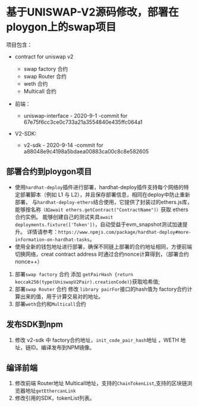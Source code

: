 # 基于UNISWAP-V2源码修改，部署在ploygon上的swap项目

项目包含：
* contract for uniswap v2
  * swap factory 合约
  * swap Router 合约
  * weth 合约
  * Multicall 合约

* 前端：
  * uniswap-interface - 2020-9-1 -commit for 67e75f6cc3ce0c733a21a3554840e435ffc064a1 

* V2-SDK:
  * v2-sdk - 2020-9-14 -commit for a88048e9c4198a5bdaea00883ca00c8c8e582605

## 部署合约到ploygon项目
* 使用`hardhat-deploy`插件进行部署，hardhat-deploy插件支持每个网络的特定部署脚本（例如 L1 与 L2），并且保存部署信息，相同在deploy中防止重新部署，
与`hardhat-deploy-ethers`结合使用，它提供了封装过的ethers.js库，能够按名称`（如await ethers.getContract("ContractName")）`获取 ethers 合约实例。
能够创建自己的测试夹具`await deployments.fixture(['Token'])`，自动受益于evm_snapshot测试加速提升。
详情请参考：`https://www.npmjs.com/package/hardhat-deploy#more-information-on-hardhat-tasks`。
* 使用全新的钱包地址进行部署，确保不同链上部署的合约地址相同，方便前端切换网络，creat contract address 时通过合约nonce计算得到，（部署合约nonce++）

1. 部署`swap factory` 合约 添加 `getPairHash {return keccak256(type(UniswapV2Pair).creationCode)}`获取哈希值;
2. 部署`swap Router` 合约 修改 `library pairFor`接口的hash值为 factory合约计算出来的值，用于计算交易对的地址。
3. 部署`weth`合约和`Multicall`合约

## 发布SDK到npm
1. 修改 v2-sdk 中 factory合约地址，`init_code_pair_hash`地址 ，WETH 地址，链ID。编译发布到NPM镜像。

## 编译前端
1. 修改前端 Router地址 Multicall地址，支持的`ChainTokenList`,支持的区块链浏览器地址`getEthercanLink`
2. 修改引用的SDK，tokenList列表。


